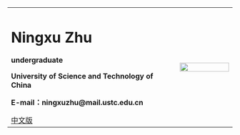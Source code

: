 <div>
<table border="0">
  <tr>
    <td>
      <h1>Ningxu Zhu</h1>
      <p><b>undergraduate</b></p>
      <p><b>University of Science and Technology of China</b></p>
      <p><b>E-mail：ningxuzhu@mail.ustc.edu.cn</b></p>
      <a href="/index.html">中文版</a>
    </td>
    <td width="25%">
      <img src="/zhengjianzhao.jpg" width="100%">
    </td>
  </tr>
</table>
</div>
